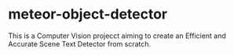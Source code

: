 # meteor-object-detector

This is a Computer Vision projecct aiming to create an Efficient and Accurate Scene Text Detector from scratch.







